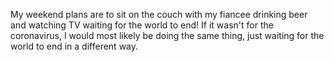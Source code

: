 My weekend plans are to sit on the couch with my fiancee drinking beer and watching TV waiting for the world to end!  If it wasn't for the coronavirus, I would most likely be doing the same thing, just waiting for the world to end in a different way.